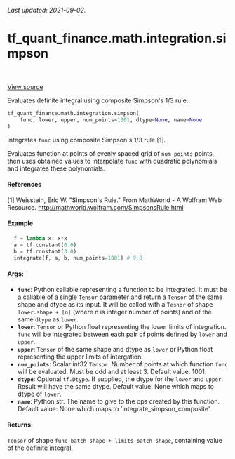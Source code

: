 <!--
This file is generated by a tool. Do not edit directly.
For open-source contributions the docs will be updated automatically.
-->

*Last updated: 2021-09-02.*

<div itemscope itemtype="http://developers.google.com/ReferenceObject">
<meta itemprop="name" content="tf_quant_finance.math.integration.simpson" />
<meta itemprop="path" content="Stable" />
</div>

# tf_quant_finance.math.integration.simpson

<!-- Insert buttons and diff -->

<table class="tfo-notebook-buttons tfo-api" align="left">
</table>

<a target="_blank" href="https://github.com/google/tf-quant-finance/blob/master/tf_quant_finance/math/integration/simpson.py">View source</a>



Evaluates definite integral using composite Simpson's 1/3 rule.

```python
tf_quant_finance.math.integration.simpson(
    func, lower, upper, num_points=1001, dtype=None, name=None
)
```



<!-- Placeholder for "Used in" -->

Integrates `func` using composite Simpson's 1/3 rule [1].

Evaluates function at points of evenly spaced grid of `num_points` points,
then uses obtained values to interpolate `func` with quadratic polynomials
and integrates these polynomials.

#### References
[1] Weisstein, Eric W. "Simpson's Rule." From MathWorld - A Wolfram Web
    Resource. http://mathworld.wolfram.com/SimpsonsRule.html

#### Example
```python
  f = lambda x: x*x
  a = tf.constant(0.0)
  b = tf.constant(3.0)
  integrate(f, a, b, num_points=1001) # 9.0
```

#### Args:


* <b>`func`</b>: Python callable representing a function to be integrated. It must be a
  callable of a single `Tensor` parameter and return a `Tensor` of the same
  shape and dtype as its input. It will be called with a `Tesnor` of shape
  `lower.shape + [n]` (where n is integer number of points) and of the same
  `dtype` as `lower`.
* <b>`lower`</b>: `Tensor` or Python float representing the lower limits of
  integration. `func` will be integrated between each pair of points defined
  by `lower` and `upper`.
* <b>`upper`</b>: `Tensor` of the same shape and dtype as `lower` or Python float
  representing the upper limits of intergation.
* <b>`num_points`</b>: Scalar int32 `Tensor`. Number of points at which function `func`
  will be evaluated. Must be odd and at least 3.
  Default value: 1001.
* <b>`dtype`</b>: Optional `tf.Dtype`. If supplied, the dtype for the `lower` and
  `upper`. Result will have the same dtype.
  Default value: None which maps to dtype of `lower`.
* <b>`name`</b>: Python str. The name to give to the ops created by this function.
  Default value: None which maps to 'integrate_simpson_composite'.


#### Returns:

`Tensor` of shape `func_batch_shape + limits_batch_shape`, containing
  value of the definite integral.

